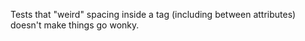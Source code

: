Tests that "weird" spacing inside a tag (including between attributes)
doesn't make things go wonky.
